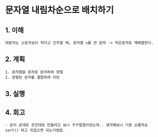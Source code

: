 # 문자열 내림차순으로 배치하기

## 1. 이해
    대문자는 소문자보다 작다고 간주할 때, 문자열 s를 큰 문자 -> 작은문자로 재배열한다.

## 2. 계획
    1. 문자열을 문자로 분리하여 정렬
    2. 정렬된 문자를 결합하여 리턴

## 3. 실행

## 4. 회고
    - 곧이 곧대로 조건대로 만들려고 보니 구구절절이었는데.. 생각해보니 기본 오름차순 sort() 하고 뒤집으면 되는거였음.